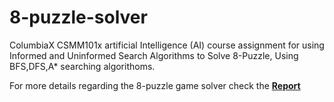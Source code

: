 # 8-puzzle-solver
ColumbiaX CSMM101x artificial Intelligence (AI) course assignment for using Informed and Uninformed Search Algorithms to Solve 8-Puzzle, Using BFS,DFS,A* searching algorithoms.


For more details regarding the 8-puzzle game solver check the [**Report**]()
